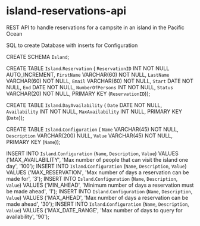 # island-reservations-api
REST API to handle reservations for a campsite in an island in the Pacific Ocean

SQL to create Database with inserts for Configuration

CREATE SCHEMA `Island`;

CREATE TABLE `Island`.`Reservation` (
  `ReservationID` INT NOT NULL AUTO_INCREMENT,
  `FirstName` VARCHAR(60) NOT NULL,
  `LastName` VARCHAR(60) NOT NULL,
  `Email` VARCHAR(60) NOT NULL,
  `Start` DATE NOT NULL,
  `End` DATE NOT NULL,
  `NumberOfPersons` INT NOT NULL,
  `Status` VARCHAR(20) NOT NULL,
  PRIMARY KEY (`ReservationID`));

CREATE TABLE `Island`.`DayAvailability` (
  `Date` DATE NOT NULL,
  `Availability` INT NOT NULL,
  `MaxAvailability` INT NULL,
  PRIMARY KEY (`Date`));

CREATE TABLE `Island`.`Configuration` (
  `Name` VARCHAR(45) NOT NULL,
  `Description` VARCHAR(200) NULL,
  `Value` VARCHAR(45) NOT NULL,
  PRIMARY KEY (`Name`));

INSERT INTO `Island`.`Configuration` (`Name`, `Description`, `Value`) VALUES ('MAX_AVAILABILITY', 'Max number of people that can visit the island one day', '100');
INSERT INTO `Island`.`Configuration` (`Name`, `Description`, `Value`) VALUES ('MAX_RESERVATION', 'Max number of days a reservation can be made for', '3');
INSERT INTO `Island`.`Configuration` (`Name`, `Description`, `Value`) VALUES ('MIN_AHEAD', 'Minimum number of days a reservation must be made ahead', '1');
INSERT INTO `Island`.`Configuration` (`Name`, `Description`, `Value`) VALUES ('MAX_AHEAD', 'Max number of days a reservation can be made ahead', '30');
INSERT INTO `Island`.`Configuration` (`Name`, `Description`, `Value`) VALUES ('MAX_DATE_RANGE', 'Max number of days to query for availability', '90');
